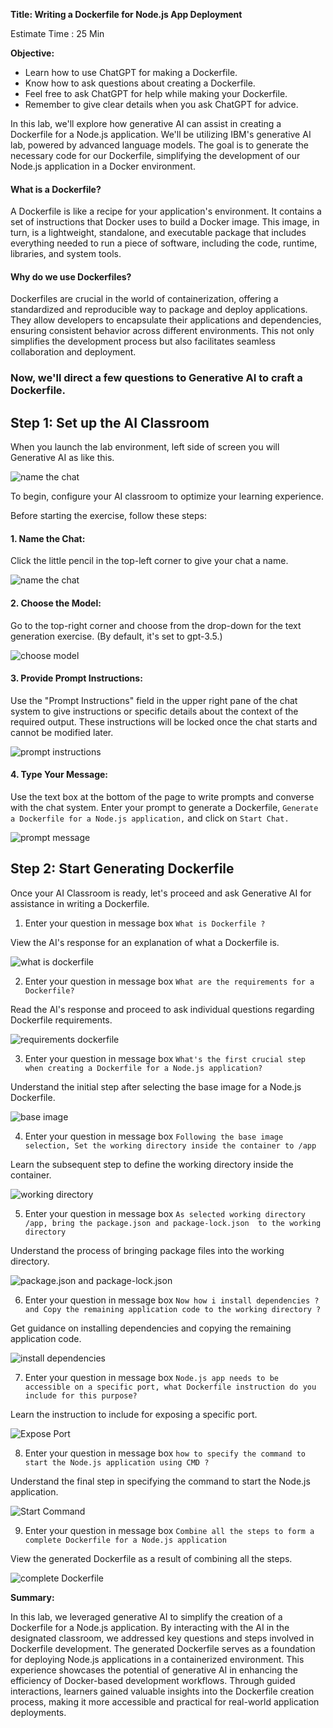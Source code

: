 **Title: Writing a Dockerfile for Node.js App Deployment**

Estimate Time : 25 Min

**Objective:**
- Learn how to use ChatGPT for making a Dockerfile.
- Know how to ask questions about creating a Dockerfile.
- Feel free to ask ChatGPT for help while making your Dockerfile.
- Remember to give clear details when you ask ChatGPT for advice.


In this lab, we'll explore how generative AI can assist in creating a Dockerfile for a Node.js application. We'll be utilizing IBM's generative AI lab, powered by advanced language models. The goal is to generate the necessary code for our Dockerfile, simplifying the development of our Node.js application in a Docker environment.


#### What is a Dockerfile?
A Dockerfile is like a recipe for your application's environment. It contains a set of instructions that Docker uses to build a Docker image. This image, in turn, is a lightweight, standalone, and executable package that includes everything needed to run a piece of software, including the code, runtime, libraries, and system tools.

#### Why do we use Dockerfiles?
Dockerfiles are crucial in the world of containerization, offering a standardized and reproducible way to package and deploy applications. They allow developers to encapsulate their applications and dependencies, ensuring consistent behavior across different environments. This not only simplifies the development process but also facilitates seamless collaboration and deployment.


### Now, we'll direct a few questions to Generative AI to craft a Dockerfile.

## Step 1: Set up the AI Classroom

When you launch the lab environment, left side of screen you will Generative AI as like this.

<img src="./images/chat_name.png" alt="name the chat">

To begin, configure your AI classroom to optimize your learning experience.

Before starting the exercise, follow these steps:

#### 1. Name the Chat:
Click the little pencil in the top-left corner to give your chat a name.

<img src="./images/chat_name.png" alt="name the chat">

#### 2. Choose the Model:
Go to the top-right corner and choose from the drop-down for the text generation exercise. (By default, it's set to gpt-3.5.)

<img src="./images/choose_model.png" alt="choose model">


#### 3. Provide Prompt Instructions:
Use the "Prompt Instructions" field in the upper right pane of the chat system to give instructions or specific details about the context of the required output. These instructions will be locked once the chat starts and cannot be modified later.

<img src="./images/prompt_instructions.png" alt="prompt instructions">


#### 4. Type Your Message:
Use the text box at the bottom of the page to write prompts and converse with the chat system. Enter your prompt to generate a Dockerfile, `Generate a Dockerfile for a Node.js application,` and click on `Start Chat.`

<img src="./images/prompt_message.png" alt="prompt message">



## Step 2: Start Generating Dockerfile

Once your AI Classroom is ready, let's proceed and ask Generative AI for assistance in writing a Dockerfile.

1. Enter your question in message box `What is Dockerfile ?`

View the AI's response for an explanation of what a Dockerfile is.

<img src="./images/what_dockerfile.png" alt="what is dockerfile">


2. Enter your question in message box `What are the requirements for a Dockerfile?`

Read the AI's response and proceed to ask individual questions regarding Dockerfile requirements.

<img src="./images/req_dockerfile.png" alt="requirements dockerfile">


3. Enter your question in message box `What's the first crucial step when creating a Dockerfile for a Node.js application?`

Understand the initial step after selecting the base image for a Node.js Dockerfile.

<img src="./images/base_image.png" alt="base image">


4. Enter your question in message box `Following the base image selection, Set the working directory inside the container to /app`

Learn the subsequent step to define the working directory inside the container.

<img src="./images/working_dir.png" alt="working directory ">


5. Enter your question in message box `As selected working directory /app, bring the package.json and package-lock.json  to the working directory`

Understand the process of bringing package files into the working directory.

<img src="./images/package.png" alt="package.json and package-lock.json">

6. Enter your question in message box `Now how i install dependencies ? and Copy the remaining application code to the working directory ?`

Get guidance on installing dependencies and copying the remaining application code.

<img src="./images/install_depen.png" alt="install dependencies">

7. Enter your question in message box `Node.js app needs to be accessible on a specific port, what Dockerfile instruction do you include for this purpose?`

Learn the instruction to include for exposing a specific port.

<img src="./images/expose_port.png" alt="Expose Port">


8. Enter your question in message box `how to specify the command to start the Node.js application using CMD ?`

Understand the final step in specifying the command to start the Node.js application.

<img src="./images/start_cmd.png" alt="Start Command">

9. Enter your question in message box `Combine all the steps to form a complete Dockerfile for a Node.js application`

View the generated Dockerfile as a result of combining all the steps.

<img src="./images/complete_dockerfile.png" alt="complete Dockerfile">



**Summary:**

In this lab, we leveraged generative AI to simplify the creation of a Dockerfile for a Node.js application. By interacting with the AI in the designated classroom, we addressed key questions and steps involved in Dockerfile development. The generated Dockerfile serves as a foundation for deploying Node.js applications in a containerized environment. This experience showcases the potential of generative AI in enhancing the efficiency of Docker-based development workflows. Through guided interactions, learners gained valuable insights into the Dockerfile creation process, making it more accessible and practical for real-world application deployments.